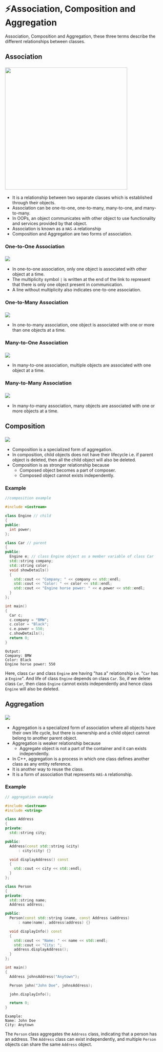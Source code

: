 # ⚡Association, Composition and Aggregation

Association, Composition and Aggregation, these three terms describe the different relationships between classes.

## Association

### <img src = "1.png" height="400">

- It is a relationship between two separate classes which is established through their objects.
- Association can be one-to-one, one-to-many, many-to-one, and many-to-many.
- In OOPs, an object communicates with other object to use functionality and services provided by that object.
- Association is known as a `HAS-A` relationship
- Composition and Aggregation are two forms of association.

### One-to-One Association

### <img src= "2.png">

- In one-to-one association, only one object is associated with other object at a time.
- The multiplicity symbol `|` is written at the end of the link to represent that there is only one object present in communication.
- A line without multiplicity also indicates one-to-one association.

### One-to-Many Association

### <img src = "3.png">

- In one-to-many association, one object is associated with one or more than one objects at a time.

### Many-to-One Association

### <img src = "4.png">

- In many-to-one association, multiple objects are associated with one object at a time.

### Many-to-Many Association

### <img src = "5.png">

- In many-to-many association, many objects are associated with one or more objects at a time.

## Composition

### <img src = "6.png">

- Composition is a specialized form of aggregation.
- In composition, child objects does not have their lifecycle i.e. if parent object is deleted, then all the child object will also be deleted.
- Composition is as stronger relationship because
  - Composed object becomes a part of composer.
  - Composed object cannot exists independently.

### Example

```cpp
//composition example

#include <iostream>

class Engine // child
{
public:
  int power;
};

class Car // parent
{
public:
  Engine e; // class Engine object as a member variable of class Car
  std::string company;
  std::string color;
  void showDetails()
  {
    std::cout << "Company: " << company << std::endl;
    std::cout << "Color: " << color << std::endl;
    std::cout << "Engine horse power: " << e.power << std::endl;
  }
};

int main()
{
  Car c;
  c.company = "BMW";
  c.color = "Black";
  c.e.power = 550;
  c.showDetails();
  return 0;
}
```

```
Output:
Company: BMW
Color: Black
Engine horse power: 550
```

Here, class `Car` and class `Engine` are having "has a" relationship i.e. "`Car` has a `Engine`". And life of class `Engine` depends on class `Car`. So, if we delete class `Car`, then class `Engine` cannot exists independently and hence class `Engine` will also be deleted.

## Aggregation

### <img src = "7.png">

- Aggregation is a specialized form of association where all objects have their own life cycle, but there is ownership and a child object cannot belong to another parent object.
- Aggregation is weaker relationship because
  - Aggregate object is not a part of the container and it can exists independently.
- In C++, aggregation is a process in which one class defines another class as any entity reference.
- It is another way to reuse the class.
- It is a form of association that represents `HAS-A` relationship.

### Example

```cpp
// aggregation example

#include <iostream>
#include <string>

class Address
{
private:
  std::string city;

public:
  Address(const std::string &city)
      : city(city) {}

  void displayAddress() const
  {
    std::cout << city << std::endl;
  }
};

class Person
{
private:
  std::string name;
  Address address;

public:
  Person(const std::string &name, const Address &address)
      : name(name), address(address) {}

  void displayInfo() const
  {
    std::cout << "Name: " << name << std::endl;
    std::cout << "City: ";
    address.displayAddress();
  }
};

int main()
{
  Address johnsAddress("Anytown");

  Person john("John Doe", johnsAddress);

  john.displayInfo();

  return 0;
}
```

```
Example:
Name: John Doe
City: Anytown
```

The `Person` class aggregates the `Address` class, indicating that a person has an address. The `Address` class can exist independently, and multiple `Person` objects can share the same `Address` object.
